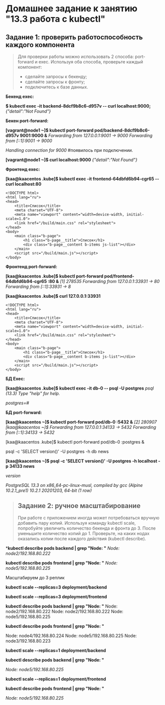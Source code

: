 # Домашнее задание к занятию "13.3 работа с kubectl"
## Задание 1: проверить работоспособность каждого компонента
> Для проверки работы можно использовать 2 способа: port-forward и exec. Используя оба способа, проверьте каждый компонент:
> * сделайте запросы к бекенду;
> * сделайте запросы к фронту;
> * подключитесь к базе данных.
>



**Бекенд exec:**

**$ kubectl exec -it  backend-8dcf9b8c6-d957v -- curl localhost:9000;**
*{"detail":"Not Found"}*


**Бекен port-forward:**

**[vagrant@node1 ~]$ kubectl port-forward pod/backend-8dcf9b8c6-d957v 9001:9000 &**
*Forwarding from 127.0.0.1:9001 -> 9000*
*Forwarding from [::1]:9001 -> 9000*

*Handling connection for 9000*   #появилось при подключении.


**[vagrant@node1 ~]$ curl localhost:9000**
*{"detail":"Not Found"}*





**Фронтенд exec:**

**[kaa@kaacentos .kube]$ kubectl exec -it frontend-64dbfd6b94-cgr65 -- curl localhost:80**

```
<!DOCTYPE html>
<html lang="ru">
<head>
    <title>Список</title>
    <meta charset="UTF-8">
    <meta name="viewport" content="width=device-width, initial-scale=1.0">
    <link href="/build/main.css" rel="stylesheet">
</head>
<body>
    <main class="b-page">
        <h1 class="b-page__title">Список</h1>
        <div class="b-page__content b-items js-list"></div>
    </main>
    <script src="/build/main.js"></script>
</body>
```

**Фронтенд port-forward:**

**[kaa@kaacentos .kube]$ kubectl port-forward pod/frontend-64dbfd6b94-cgr65 :80 &**
*[1] 278535*
*Forwarding from 127.0.0.1:33931 -> 80*
*Forwarding from [::1]:33931 -> 8*



**[kaa@kaacentos .kube]$ curl 127.0.0.1:33931**

```
<!DOCTYPE html>
<html lang="ru">
<head>
    <title>Список</title>
    <meta charset="UTF-8">
    <meta name="viewport" content="width=device-width, initial-scale=1.0">
    <link href="/build/main.css" rel="stylesheet">
</head>
<body>
    <main class="b-page">
        <h1 class="b-page__title">Список</h1>
        <div class="b-page__content b-items js-list"></div>
    </main>
    <script src="/build/main.js"></script>
</body>

```





**БД Exec:**

**[kaa@kaacentos .kube]$ kubectl exec -it db-0 -- psql -U postgres**
*psql (13.3)*
*Type "help" for help.*

*postgres=#*


**БД port-forward:**

**[kaa@kaacentos ~]$ kubectl port-forward pod/db-0 :5432 &**
*[2] 280907*
*[kaa@kaacentos ~]$ Forwarding from 127.0.0.1:34133 -> 5432*
*Forwarding from [::1]:34133 -> 5432*



[kaa@kaacentos .kube]$ kubectl port-forward pod/db-0 :postgres &

psql -c 'SELECT version()' -U postgres -h db news



**[kaa@kaacentos ~]$ psql -c 'SELECT version()' -U postgres -h localhost -p 34133 news**

*version*

 *PostgreSQL 13.3 on x86_64-pc-linux-musl, compiled by gcc (Alpine 10.2.1_pre1) 10.2.1 20201203, 64-bit*
*(1 row)*





> ## Задание 2: ручное масштабирование
> При работе с приложением иногда может потребоваться вручную добавить пару копий. Используя команду kubectl scale, попробуйте увеличить количество бекенда и фронта до 3. После уменьшите количество копий до 1. Проверьте, на каких нодах оказались копии после каждого действия (kubectl describe).



***kubectl describe pods backend | grep "Node:  "**
*Node:         node2/192.168.80.222*

**kubectl describe pods frontend | grep "Node:  "**
*Node:         node5/192.168.80.225*



Масштабируем до 3 реплик

**kubectl scale --replicas=3 deployment/backend**

**kubectl scale --replicas=3 deployment/frontend**

**kubectl describe pods backend | grep "Node: "**
Node:         node2/192.168.80.222
Node:         node2/192.168.80.222
Node:         node5/192.168.80.225



**kubectl describe pods frontend | grep "Node:  "**

Node:         node4/192.168.80.224
Node:         node5/192.168.80.225
Node:         node3/192.168.80.223





**kubectl scale --replicas=1 deployment/backend**

**kubectl describe pods backend | grep "Node: "**

*Node:         node5/192.168.80.225*



**kubectl scale --replicas=1 deployment/frontend**

**kubectl describe pods frontend | grep "Node:  "**

*Node:         node5/192.168.80.225*



